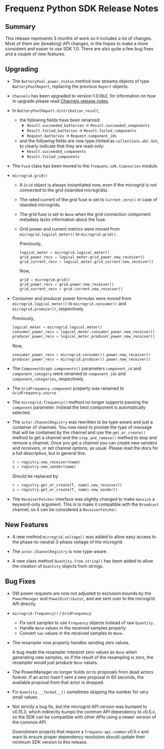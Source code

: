 # Frequenz Python SDK Release Notes

## Summary

This release represents 3 months of work so it includes a lot of changes. Most of them are (breaking) API changes, in the hopes to make a more consistent and easier to use SDK 1.0. There are also quite a few bug fixes and a couple of new features.

## Upgrading

- The `BatteryPool.power_status` method now streams objects of type `BatteryPoolReport`, replacing the previous `Report` objects.

- `Channels` has been upgraded to version 1.0.0b2, for information on how to upgrade please read [Channels release notes](https://github.com/frequenz-floss/frequenz-channels-python/releases/tag/v1.0.0-beta.2).

- In `BatteryPoolReport.distribution_result`,
  * the following fields have been renamed:
    + `Result.succeeded_batteries` → `Result.succeeded_components`
    + `Result.failed_batteries` → `Result.failed_components`
    + `Request.batteries` → `Request.component_ids`
  * and the following fields are now type-hinted as `collections.abc.Set`, to clearly indicate that they are read-only:
    + `Result.succeeded_components`
    + `Result.failed_components`


- The `Fuse` class has been moved to the `frequenz.sdk.timeseries` module.

- `microgrid.grid()`
  - A `Grid` object is always instantiated now, even if the microgrid is not connected to the grid (islanded microgrids).
  - The rated current of the grid fuse is set to `Current.zero()` in case of islanded microgrids.
  - The grid fuse is set to `None` when the grid connection component metadata lacks information about the fuse.
  - Grid power and current metrics were moved from `microgrid.logical_meter()` to `microgrid.grid()`.

    Previously,

    ```python
    logical_meter = microgrid.logical_meter()
    grid_power_recv = logical_meter.grid_power.new_receiver()
    grid_current_recv = logical_meter.grid_current.new_receiver()
    ```

    Now,

    ```python
    grid = microgrid.grid()
    grid_power_recv = grid.power.new_receiver()
    grid_current_recv = grid.current.new_receiver()
    ```

- Consumer and producer power formulas were moved from `microgrid.logical_meter()` to `microgrid.consumer()` and `microgrid.producer()`, respectively.

    Previously,

    ```python
    logical_meter = microgrid.logical_meter()
    consumer_power_recv = logical_meter.consumer_power.new_receiver()
    producer_power_recv = logical_meter.producer_power.new_receiver()
    ```

    Now,

    ```python
    consumer_power_recv = microgrid.consumer().power.new_receiver()
    producer_power_recv = microgrid.producer().power.new_receiver()
    ```

- The `ComponentGraph.components()` parameters `component_id` and `component_category` were renamed to `component_ids` and `component_categories`, respectively.

- The `GridFrequency.component` property was renamed to `GridFrequency.source`

- The `microgrid.frequency()` method no longer supports passing the `component` parameter. Instead the best component is automatically selected.

- The `actor.ChannelRegistry` was rewritten to be type-aware and just a container of channels. You now need to provide the type of message that will be contained by the channel and use the `get_or_create()` method to get a channel and the `stop_and_remove()` method to stop and remove a channel. Once you get a channel you can create new senders and receivers, or set channel options, as usual. Please read the docs for a full description, but in general this:

    ```python
    r = registry.new_receiver(name)
    s = registry.new_sender(name)
    ```

    Should be replaced by:

    ```python
    r = registry.get_or_create(T, name).new_receiver()
    s = registry.get_or_create(T, name).new_sender()
    ```

- The `ReceiverFetcher` interface was slightly changed to make `maxsize` a keyword-only argument. This is to make it compatible with the `Broadcast` channel, so it can be considered a `ReceiverFetcher`.

## New Features

- A new method `microgrid.voltage()` was added to allow easy access to the phase-to-neutral 3-phase voltage of the microgrid.

- The `actor.ChannelRegistry` is now type-aware.

- A new class method `Quantity.from_string()` has been added to allow the creation of `Quantity` objects from strings.

## Bug Fixes

- 0W power requests are now not adjusted to exclusion bounds by the `PowerManager` and `PowerDistributor`, and are sent over to the microgrid API directly.

- `microgrid.frequency()` / `GridFrequency`:

  * Fix sent samples to use `Frequency` objects instead of raw `Quantity`.
  * Handle `None` values in the received samples properly.
  * Convert `nan` values in the received samples to `None`.

- The resampler now properly handles sending zero values.

  A bug made the resampler interpret zero values as `None` when generating new samples, so if the result of the resampling is zero, the resampler would just produce `None` values.

- The PowerManager no longer holds on to proposals from dead actors forever.  If an actor hasn't sent a new proposal in 60 seconds, the available proposal from that actor is dropped.

- Fix `Quantity.__format__()` sometimes skipping the number for very small values.

- Not strictly a bug fix, but the microgrid API version was bumped to v0.15.3, which indirectly bumps the common API dependency to v0.5.x, so the SDK can be compatible with other APIs using a newer version of the common API.

  Downstream projects that require a `frequenz-api-common` v0.5.x and want to ensure proper dependency resolution should update their minimum SDK version to this release.
